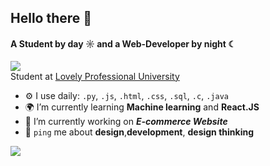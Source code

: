 ## Hello there 👋

#### A Student by day ☼ and a Web-Developer by night ☾
![](https://komarev.com/ghpvc/?username=yashvisharma1204&color=blueviolet)<br>
Student at [Lovely Professional University](https://www.lpu.in/)<br>

- ⚙️ I use daily: `.py`, `.js`, `.html`, `.css`, `.sql`, `.c`, `.java`
- 🌍 I’m currently learning **Machine learning** and **React.JS**
- 💅 I’m currently working on ***E-commerce Website***
- 💬 `ping` me about **design**,**development**, **design thinking**


![](https://github-readme-stats.vercel.app/api?username=Yashvisharma1204&theme=midnight-purple&hide_border=true&include_all_commits=true&count_private=true)<br/>